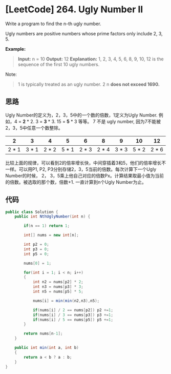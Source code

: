 # [LeetCode] 264. Ugly Number II

Write a program to find the n-th ugly number.

Ugly numbers are positive numbers whose prime factors only include 2, 3, 5.

**Example:**

>**Input:** n = 10
**Output:** 12
**Explanation:** 1, 2, 3, 4, 5, 6, 8, 9, 10, 12 is the sequence of the first 10 ugly numbers.

Note:  

>1 is typically treated as an ugly number.
2 n **does not exceed 1690.**

## 思路

Ugly Number的定义为，2，3，5中的一个数的倍数，1定义为Ugly Number. 例如，4 = **2** * 2. 3 = **3** * 3. 15 = **5** * 3  等等。 7 不是 ugly number, 因为7不能被2，3，5中任意一个数整除。

| 2 | 3 | 4 | 5 | 6 | 8 | 9 | 10| 12 |
|:-:|:-:|:-:|:-:|:-:|:-:|:-:|:-:|:-:|
|2 * 1|3 * 1|2 * 2|5 * 1|2 * 3|2 * 4|3 * 3|5 * 2|2 * 6|

比较上面的规律，可以看到2的倍率增长快，中间穿插着3和5，他们的倍率增长不一样。可以用P1, P2, P3分别存储2，3，5当前的倍数。每次计算下一个Ugly Number的时候， 2， 3，5乘上他自己对应的倍数Px。计算结果取最小值为当前的倍数。被选取的那个数，倍数+1. 一直计算到n个Ugly Number为止。

## 代码

``` csharp
public class Solution {
    public int NthUglyNumber(int n) {

        if(n == 1) return 1;

        int[] nums = new int[n];

        int p2 = 0;
        int p3 = 0;
        int p5 = 0;

        nums[0] = 1;

        for(int i = 1; i < n; i++)
        {
            int n2 = nums[p2] * 2;
            int n3 = nums[p3] * 3;
            int n5 = nums[p5] * 5;

            nums[i] = min(min(n2,n3),n5);

            if(nums[i] / 2 == nums[p2]) p2 +=1;
            if(nums[i] / 3 == nums[p3]) p3 +=1;
            if(nums[i] / 5 == nums[p5]) p5 +=1;
        }

        return nums[n-1];
    }

    public int min(int a, int b)
    {
        return a < b ? a : b;
    }
}
```
